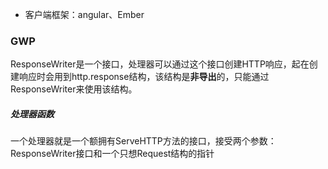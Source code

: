 * 客户端框架：angular、Ember

### GWP

ResponseWriter是一个接口，处理器可以通过这个接口创建HTTP响应，起在创建响应时会用到http.response结构，该结构是**非导出**的，只能通过ResponseWriter来使用该结构。

##### 处理器函数

一个处理器就是一个额拥有ServeHTTP方法的接口，接受两个参数：ResponseWriter接口和一个只想Request结构的指针
